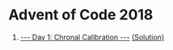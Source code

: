 # Advent of Code 2018

1) [--- Day 1: Chronal Calibration ---](https://adventofcode.com/2018/day/1) [(Solution)](https://github.com/Sonjya00/Advent-of-Code-2018/blob/master/Day_01.js)

